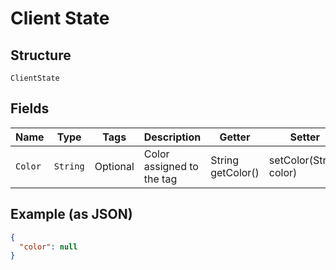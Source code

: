 
# Client State

## Structure

`ClientState`

## Fields

| Name | Type | Tags | Description | Getter | Setter |
|  --- | --- | --- | --- | --- | --- |
| `Color` | `String` | Optional | Color assigned to the tag | String getColor() | setColor(String color) |

## Example (as JSON)

```json
{
  "color": null
}
```

